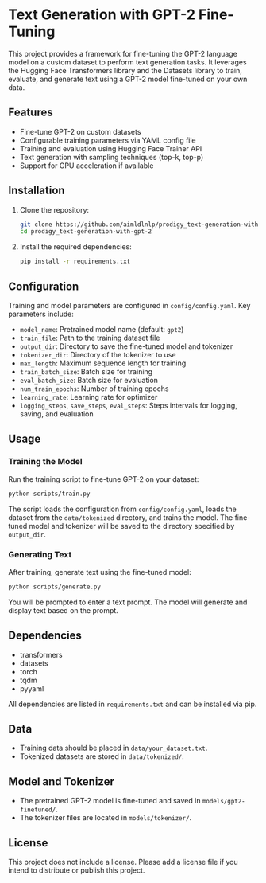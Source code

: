 # Text Generation with GPT-2 Fine-Tuning

This project provides a framework for fine-tuning the GPT-2 language model on a custom dataset to perform text generation tasks. It leverages the Hugging Face Transformers library and the Datasets library to train, evaluate, and generate text using a GPT-2 model fine-tuned on your own data.

## Features

- Fine-tune GPT-2 on custom datasets
- Configurable training parameters via YAML config file
- Training and evaluation using Hugging Face Trainer API
- Text generation with sampling techniques (top-k, top-p)
- Support for GPU acceleration if available

## Installation

1. Clone the repository:
   ```bash
   git clone https://github.com/aimldlnlp/prodigy_text-generation-with-gpt-2.git
   cd prodigy_text-generation-with-gpt-2
   ```

2. Install the required dependencies:
   ```bash
   pip install -r requirements.txt
   ```

## Configuration

Training and model parameters are configured in `config/config.yaml`. Key parameters include:

- `model_name`: Pretrained model name (default: `gpt2`)
- `train_file`: Path to the training dataset file
- `output_dir`: Directory to save the fine-tuned model and tokenizer
- `tokenizer_dir`: Directory of the tokenizer to use
- `max_length`: Maximum sequence length for training
- `train_batch_size`: Batch size for training
- `eval_batch_size`: Batch size for evaluation
- `num_train_epochs`: Number of training epochs
- `learning_rate`: Learning rate for optimizer
- `logging_steps`, `save_steps`, `eval_steps`: Steps intervals for logging, saving, and evaluation

## Usage

### Training the Model

Run the training script to fine-tune GPT-2 on your dataset:

```bash
python scripts/train.py
```

The script loads the configuration from `config/config.yaml`, loads the dataset from the `data/tokenized` directory, and trains the model. The fine-tuned model and tokenizer will be saved to the directory specified by `output_dir`.

### Generating Text

After training, generate text using the fine-tuned model:

```bash
python scripts/generate.py
```

You will be prompted to enter a text prompt. The model will generate and display text based on the prompt.

## Dependencies

- transformers
- datasets
- torch
- tqdm
- pyyaml

All dependencies are listed in `requirements.txt` and can be installed via pip.

## Data

- Training data should be placed in `data/your_dataset.txt`.
- Tokenized datasets are stored in `data/tokenized/`.

## Model and Tokenizer

- The pretrained GPT-2 model is fine-tuned and saved in `models/gpt2-finetuned/`.
- The tokenizer files are located in `models/tokenizer/`.

## License

This project does not include a license. Please add a license file if you intend to distribute or publish this project.
